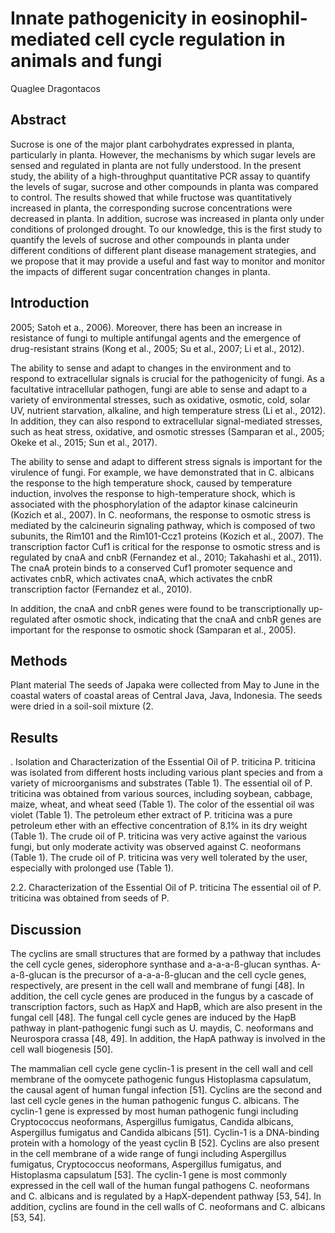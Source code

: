 # Innate pathogenicity in eosinophil-mediated cell cycle regulation in animals and fungi
Quaglee Dragontacos


## Abstract
Sucrose is one of the major plant carbohydrates expressed in planta, particularly in planta. However, the mechanisms by which sugar levels are sensed and regulated in planta are not fully understood. In the present study, the ability of a high-throughput quantitative PCR assay to quantify the levels of sugar, sucrose and other compounds in planta was compared to control. The results showed that while fructose was quantitatively increased in planta, the corresponding sucrose concentrations were decreased in planta. In addition, sucrose was increased in planta only under conditions of prolonged drought. To our knowledge, this is the first study to quantify the levels of sucrose and other compounds in planta under different conditions of different plant disease management strategies, and we propose that it may provide a useful and fast way to monitor and monitor the impacts of different sugar concentration changes in planta.


## Introduction
 2005; Satoh et a., 2006). Moreover, there has been an increase in resistance of fungi to multiple antifungal agents and the emergence of drug-resistant strains (Kong et al., 2005; Su et al., 2007; Li et al., 2012).

The ability to sense and adapt to changes in the environment and to respond to extracellular signals is crucial for the pathogenicity of fungi. As a facultative intracellular pathogen, fungi are able to sense and adapt to a variety of environmental stresses, such as oxidative, osmotic, cold, solar UV, nutrient starvation, alkaline, and high temperature stress (Li et al., 2012). In addition, they can also respond to extracellular signal-mediated stresses, such as heat stress, oxidative, and osmotic stresses (Samparan et al., 2005; Okeke et al., 2015; Sun et al., 2017).

The ability to sense and adapt to different stress signals is important for the virulence of fungi. For example, we have demonstrated that in C. albicans the response to the high temperature shock, caused by temperature induction, involves the response to high-temperature shock, which is associated with the phosphorylation of the adaptor kinase calcineurin (Kozich et al., 2007). In C. neoformans, the response to osmotic stress is mediated by the calcineurin signaling pathway, which is composed of two subunits, the Rim101 and the Rim101-Ccz1 proteins (Kozich et al., 2007). The transcription factor Cuf1 is critical for the response to osmotic stress and is regulated by cnaA and cnbR (Fernandez et al., 2010; Takahashi et al., 2011). The cnaA protein binds to a conserved Cuf1 promoter sequence and activates cnbR, which activates cnaA, which activates the cnbR transcription factor (Fernandez et al., 2010).

In addition, the cnaA and cnbR genes were found to be transcriptionally up-regulated after osmotic shock, indicating that the cnaA and cnbR genes are important for the response to osmotic shock (Samparan et al., 2005).


## Methods
Plant material
The seeds of Japaka were collected from May to June in the coastal waters of coastal areas of Central Java, Java, Indonesia. The seeds were dried in a soil-soil mixture (2.


## Results
. Isolation and Characterization of the Essential Oil of P. triticina
P. triticina was isolated from different hosts including various plant species and from a variety of microorganisms and substrates (Table 1). The essential oil of P. triticina was obtained from various sources, including soybean, cabbage, maize, wheat, and wheat seed (Table 1). The color of the essential oil was violet (Table 1). The petroleum ether extract of P. triticina was a pure petroleum ether with an effective concentration of 8.1% in its dry weight (Table 1). The crude oil of P. triticina was very active against the various fungi, but only moderate activity was observed against C. neoformans (Table 1). The crude oil of P. triticina was very well tolerated by the user, especially with prolonged use (Table 1).

2.2. Characterization of the Essential Oil of P. triticina
The essential oil of P. triticina was obtained from seeds of P.


## Discussion
The cyclins are small structures that are formed by a pathway that includes the cell cycle genes, siderophore synthase and a-a-a-ß-glucan synthas. A-a-ß-glucan is the precursor of a-a-a-ß-glucan and the cell cycle genes, respectively, are present in the cell wall and membrane of fungi [48]. In addition, the cell cycle genes are produced in the fungus by a cascade of transcription factors, such as HapX and HapB, which are also present in the fungal cell [48]. The fungal cell cycle genes are induced by the HapB pathway in plant-pathogenic fungi such as U. maydis, C. neoformans and Neurospora crassa [48, 49]. In addition, the HapA pathway is involved in the cell wall biogenesis [50].

The mammalian cell cycle gene cyclin-1 is present in the cell wall and cell membrane of the oomycete pathogenic fungus Histoplasma capsulatum, the causal agent of human fungal infection [51]. Cyclins are the second and last cell cycle genes in the human pathogenic fungus C. albicans. The cyclin-1 gene is expressed by most human pathogenic fungi including Cryptococcus neoformans, Aspergillus fumigatus, Candida albicans, Aspergillus fumigatus and Candida albicans [51]. Cyclin-1 is a DNA-binding protein with a homology of the yeast cyclin B [52]. Cyclins are also present in the cell membrane of a wide range of fungi including Aspergillus fumigatus, Cryptococcus neoformans, Aspergillus fumigatus, and Histoplasma capsulatum [53]. The cyclin-1 gene is most commonly expressed in the cell wall of the human fungal pathogens C. neoformans and C. albicans and is regulated by a HapX-dependent pathway [53, 54]. In addition, cyclins are found in the cell walls of C. neoformans and C. albicans [53, 54].
